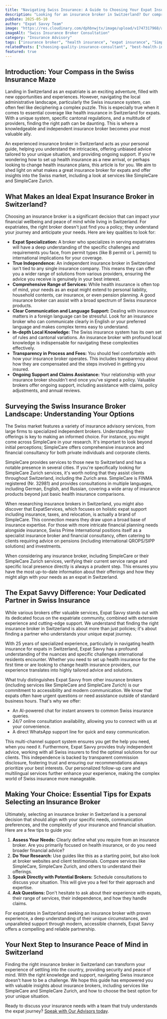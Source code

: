 ```yaml
---
title: "Navigating Swiss Insurance: A Guide to Choosing Your Expat Insurance Broker in 2025"
description: "Looking for an insurance broker in Switzerland? Our comprehensive guide helps expats compare options including SimpleCare, SimpleCare Zurich, and how Expat Savvy offers superior support."
pubDate: 2025-05-10
author: "Expat Savvy Team"
image: "https://res.cloudinary.com/dphbnwjtx/image/upload/v1747317968/a-raw-hand-drawn-sketch-in-black-and-red_yZe9BV_NSoepHT3kJbCXwQ_2eFuotjSQQSVZ3atIVedRQ_nuw2pe.webp"
imageAlt: "Swiss Insurance Broker Consultation"
category: "Insurance Advisory"
tags: ["insurance broker", "health insurance", "expat insurance", "SimpleCare", "insurance advice"]
relatedPosts: ["choosing-quality-insurance-consultant", "best-health-insurance-switzerland-expats"]
featured: true
---
```


## Introduction: Your Compass in the Swiss Insurance Maze

Landing in Switzerland as an expatriate is an exciting adventure, filled with new opportunities and experiences. However, navigating the local administrative landscape, particularly the Swiss insurance system, can often feel like deciphering a complex puzzle. This is especially true when it comes to essential coverage like health insurance in Switzerland for expats. With a unique system, specific cantonal regulations, and a multitude of providers, finding the right path can be daunting. This is where a knowledgeable and independent insurance broker becomes your most valuable ally. 

An experienced insurance broker in Switzerland acts as your personal guide, helping you understand the intricacies, offering unbiased advice tailored to your unique situation, and providing ongoing support. If you're wondering how to set up health insurance as a new arrival, or perhaps looking to change health insurance plans, this article is for you. We aim to shed light on what makes a great insurance broker for expats and offer insights into the Swiss market, including a look at services like SimpleCare and SimpleCare Zurich.

## What Makes an Ideal Expat Insurance Broker in Switzerland?

Choosing an insurance broker is a significant decision that can impact your financial wellbeing and peace of mind while living in Switzerland. For expatriates, the right broker doesn't just find you a policy; they understand your journey and anticipate your needs. Here are key qualities to look for:

*   **Expat Specialization:** A broker who specializes in serving expatriates will have a deep understanding of the specific challenges and requirements you face, from permit types (like B permit or L permit) to international implications for your coverage.
*   **True Independence:** An independent insurance broker in Switzerland isn't tied to any single insurance company. This means they can offer you a wider range of solutions from various providers, ensuring the advice you receive is genuinely in your best interest.
*   **Comprehensive Range of Services:** While health insurance is often top of mind, your needs as an expat might extend to personal liability, household contents, car insurance, or even pension planning. A good insurance broker can assist with a broad spectrum of Swiss insurance products.
*   **Clear Communication and Language Support:** Dealing with insurance matters in a foreign language can be stressful. Look for an insurance broker who can communicate clearly in English or your preferred language and makes complex terms easy to understand.
*   **In-depth Local Knowledge:** The Swiss insurance system has its own set of rules and cantonal variations. An insurance broker with profound local knowledge is indispensable for navigating these complexities effectively.
*   **Transparency in Process and Fees:** You should feel comfortable with how your insurance broker operates. This includes transparency about how they are compensated and the steps involved in getting you insured.
*   **Ongoing Support and Claims Assistance:** Your relationship with your insurance broker shouldn't end once you've signed a policy. Valuable brokers offer ongoing support, including assistance with claims, policy adjustments, and annual reviews.

## Surveying the Swiss Insurance Broker Landscape: Understanding Your Options

The Swiss market features a variety of insurance advisory services, from large firms to specialized independent brokers. Understanding their offerings is key to making an informed choice. For instance, you might come across SimpleCare in your research. It's important to look beyond initial perceptions; SimpleCare offers comprehensive insurance and financial consultancy for both private individuals and corporate clients. 

SimpleCare provides services to those new to Switzerland and has a notable presence in several cities. If you're specifically looking for SimpleCare Zurich services, it's worth noting that they assist clients throughout Switzerland, including the Zurich area. SimpleCare is FINMA registered (Nr. 32981) and provides consultations in multiple languages, including German, English, and Russian, covering a wide array of insurance products beyond just basic health insurance comparisons.

When researching insurance brokers in Switzerland, you might also discover that ExpatServices, which focuses on holistic expat support including insurance, taxes, and relocation, is actually a brand of SimpleCare. This connection means they draw upon a broad base of insurance expertise. For those with more intricate financial planning needs alongside insurance, Swiss Prime International positions itself as a specialist insurance broker and financial consultancy, often catering to clients requiring advice on pensions (including international QROPS/SIPP solutions) and investments. 

When considering any insurance broker, including SimpleCare or their SimpleCare Zurich services, verifying their current service range and specific local presence directly is always a prudent step. This ensures you have the most up-to-date information about their offerings and how they might align with your needs as an expat in Switzerland.

## The Expat Savvy Difference: Your Dedicated Partner in Swiss Insurance

While various brokers offer valuable services, Expat Savvy stands out with its dedicated focus on the expatriate community, combined with extensive experience and cutting-edge support. We understand that finding the right insurance broker in Switzerland is about more than just policies; it's about finding a partner who understands your unique expat journey.

With 25 years of specialized experience, particularly in navigating health insurance for expats in Switzerland, Expat Savvy has a profound understanding of the nuances and specific challenges international residents encounter. Whether you need to set up health insurance for the first time or are looking to change health insurance providers, our experience translates into highly tailored advice and solutions.

What truly distinguishes Expat Savvy from other insurance brokers (including services like SimpleCare and SimpleCare Zurich) is our commitment to accessibility and modern communication. We know that expats often have urgent questions or need assistance outside of standard business hours. That's why we offer:

*   An AI-powered chat for instant answers to common Swiss insurance queries.
*   24/7 online consultation availability, allowing you to connect with us at your convenience.
*   A direct WhatsApp support line for quick and easy communication.

This multi-channel support system ensures you get the help you need, when you need it. Furthermore, Expat Savvy provides truly independent advice, working with all Swiss insurers to find the optimal solutions for our clients. This independence is backed by transparent commission disclosure, fostering trust and ensuring our recommendations always prioritize your best interests. Our personalized follow-up care and multilingual services further enhance your experience, making the complex world of Swiss insurance more manageable.

## Making Your Choice: Essential Tips for Expats Selecting an Insurance Broker

Ultimately, selecting an insurance broker in Switzerland is a personal decision that should align with your specific needs, communication preferences, and the complexity of your insurance and financial situation. Here are a few tips to guide you:

1.  **Assess Your Needs:** Clearly define what you require from an insurance broker. Are you primarily focused on health insurance, or do you need broader financial advice?
2.  **Do Your Research:** Use guides like this as a starting point, but also look at broker websites and client testimonials. Compare services like SimpleCare, SimpleCare Zurich, and others to understand their offerings.
3.  **Speak Directly with Potential Brokers:** Schedule consultations to discuss your situation. This will give you a feel for their approach and expertise.
4.  **Ask Questions:** Don't hesitate to ask about their experience with expats, their range of services, their independence, and how they handle claims.

For expatriates in Switzerland seeking an insurance broker with proven experience, a deep understanding of their unique circumstances, and unparalleled support through modern, accessible channels, Expat Savvy offers a compelling and reliable partnership.

## Your Next Step to Insurance Peace of Mind in Switzerland

Finding the right insurance broker in Switzerland can transform your experience of settling into the country, providing security and peace of mind. With the right knowledge and support, navigating Swiss insurance doesn't have to be a challenge. We hope this guide has empowered you with valuable insights about insurance brokers, including services like SimpleCare and SimpleCare Zurich, and how to choose the best option for your unique situation.

Ready to discuss your insurance needs with a team that truly understands the expat journey? [Speak with Our Advisors today](https://expat-savvy.ch/speak-with-our-advisors). 
